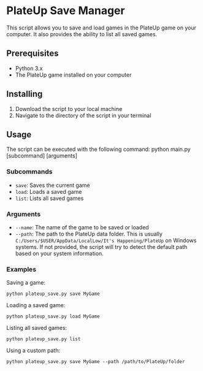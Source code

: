# PlateUp Save Manager

This script allows you to save and load games in the PlateUp game on your computer. It also provides the ability to list all saved games.

## Prerequisites
- Python 3.x
- The PlateUp game installed on your computer

## Installing
1. Download the script to your local machine
2. Navigate to the directory of the script in your terminal

## Usage
The script can be executed with the following command: 
  python main.py [subcommand] [arguments]

### Subcommands
- `save`: Saves the current game
- `load`: Loads a saved game
- `list`: Lists all saved games

### Arguments
- `--name`: The name of the game to be saved or loaded
- `--path`: The path to the PlateUp data folder. This is usually `C:/Users/$USER/AppData/LocalLow/It's Happening/PlateUp` on Windows systems. If not provided, the script will try to detect the default path based on your system information.

### Examples
Saving a game: 
  
    python plateup_save.py save MyGame

Loading a saved game:
        
    python plateup_save.py load MyGame

Listing all saved games:

    python plateup_save.py list
    
Using a custom path: 

    python plateup_save.py save MyGame --path /path/to/PlateUp/folder 




